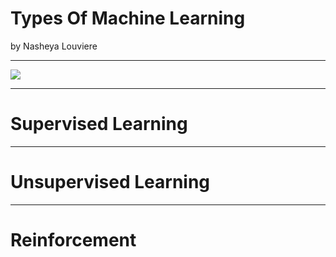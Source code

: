 # Types Of Machine Learning


by Nasheya Louviere


---

![](https://i.imgur.com/QRGlsBk.png)

---

# Supervised Learning 

---

# Unsupervised Learning

---

# Reinforcement